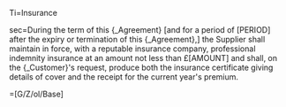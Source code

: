 Ti=Insurance

sec=During the term of this {_Agreement} [and for a period of [PERIOD] after the expiry or termination of this {_Agreement},] the Supplier shall maintain in force, with a reputable insurance company, professional indemnity insurance at an amount not less than £[AMOUNT] and shall, on the {_Customer}'s request, produce both the insurance certificate giving details of cover and the receipt for the current year's premium.

=[G/Z/ol/Base]
